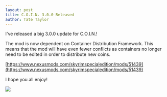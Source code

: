 ```yaml
---
layout: post
title: C.O.I.N. 3.0.0 Released
author: Tate Taylor
---
```


I've released a big 3.0.0 update for C.O.I.N.!

The mod is now dependent on Container Distribution Framework. This means that the mod will have even fewer conflicts as containers no longer need to be edited in order to distribute new coins.

[https://www.nexusmods.com/skyrimspecialedition/mods/51439](https://www.nexusmods.com/skyrimspecialedition/mods/51439)

I hope you all enjoy!

![](https://staticdelivery.nexusmods.com/mods/1704/images/51439/51439-1727061348-982302705.png)
